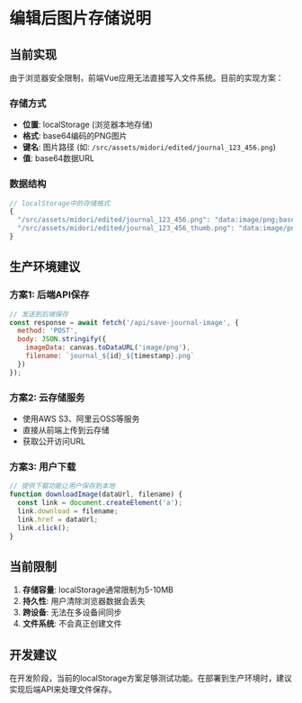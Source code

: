 # 编辑后图片存储说明

## 当前实现

由于浏览器安全限制，前端Vue应用无法直接写入文件系统。目前的实现方案：

### 存储方式
- **位置**: localStorage (浏览器本地存储)
- **格式**: base64编码的PNG图片
- **键名**: 图片路径 (如: `/src/assets/midori/edited/journal_123_456.png`)
- **值**: base64数据URL

### 数据结构
```javascript
// localStorage中的存储格式
{
  "/src/assets/midori/edited/journal_123_456.png": "data:image/png;base64,iVBORw0KGgoAAAANSUhEUgAA...",
  "/src/assets/midori/edited/journal_123_456_thumb.png": "data:image/png;base64,iVBORw0KGgoAAAANSUhEUgAA..."
}
```

## 生产环境建议

### 方案1: 后端API保存
```javascript
// 发送到后端保存
const response = await fetch('/api/save-journal-image', {
  method: 'POST',
  body: JSON.stringify({
    imageData: canvas.toDataURL('image/png'),
    filename: `journal_${id}_${timestamp}.png`
  })
});
```

### 方案2: 云存储服务
- 使用AWS S3、阿里云OSS等服务
- 直接从前端上传到云存储
- 获取公开访问URL

### 方案3: 用户下载
```javascript
// 提供下载功能让用户保存到本地
function downloadImage(dataUrl, filename) {
  const link = document.createElement('a');
  link.download = filename;
  link.href = dataUrl;
  link.click();
}
```

## 当前限制

1. **存储容量**: localStorage通常限制为5-10MB
2. **持久性**: 用户清除浏览器数据会丢失
3. **跨设备**: 无法在多设备间同步
4. **文件系统**: 不会真正创建文件

## 开发建议

在开发阶段，当前的localStorage方案足够测试功能。在部署到生产环境时，建议实现后端API来处理文件保存。